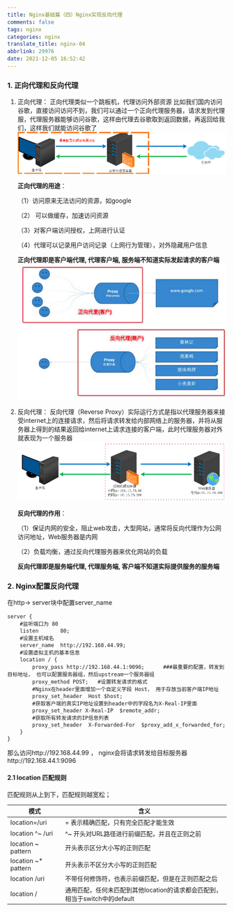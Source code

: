 ```yaml
---
title: Nginx基础篇（四）Nginx实现反向代理
comments: false
tags: nginx
categories: nginx
translate_title: nginx-04
abbrlink: 29976
date: 2021-12-05 16:52:42
---
```

### 1. 正向代理和反向代理
1. 正向代理：
   正向代理类似一个跳板机，代理访问外部资源
比如我们国内访问谷歌，直接访问访问不到，我们可以通过一个正向代理服务器，请求发到代理服，代理服务器能够访问谷歌，这样由代理去谷歌取到返回数据，再返回给我们，这样我们就能访问谷歌了
![正向代理](./nginx-04/1.png)

    **正向代理的用途**：
    
    （1）访问原来无法访问的资源，如google
    
    （2） 可以做缓存，加速访问资源
    
    （3）对客户端访问授权，上网进行认证
    
    （4）代理可以记录用户访问记录（上网行为管理），对外隐藏用户信息
    
    **正向代理即是客户端代理, 代理客户端, 服务端不知道实际发起请求的客户端**
   ![正反向代理](./nginx-04/3.png)
   
2. 反向代理：
   反向代理（Reverse Proxy）实际运行方式是指以代理服务器来接受internet上的连接请求，然后将请求转发给内部网络上的服务器，并将从服务器上得到的结果返回给internet上请求连接的客户端，此时代理服务器对外就表现为一个服务器
   ![反向代理](./nginx-04/2.png)
   
   **反向代理的作用**：
   
   （1）保证内网的安全，阻止web攻击，大型网站，通常将反向代理作为公网访问地址，Web服务器是内网
   
   （2）负载均衡，通过反向代理服务器来优化网站的负载

   **反向代理即是服务端代理, 代理服务端, 客户端不知道实际提供服务的服务端**


### 2. Nginx配置反向代理
在http-> server块中配置server_name
```shell
server {
    #监听端口为 80
    listen       80;
    #设置主机域名
    server_name  http://192.168.44.99;
    #设置虚拟主机的基本信息
    location / {
        proxy_pass http://192.168.44.1:9096;      ###最重要的配置，转发到目标地址， 也可以配置服务器组，然后upstream一个服务器组
        proxy_method POST;   #设置转发请求的格式
        #Nginx在header里面增加一个自定义字段 Host， 用于存放当前客户端IP地址
        proxy_set_header  Host $host;
        #获取客户端的真实IP地址设置到header中的字段名为X-Real-IP里面
        proxy_set_header X-Real-IP  $remote_addr;
        #获取所有转发请求的IP信息列表
        proxy_set_header  X-Forwarded-For  $proxy_add_x_forwarded_for;
    }
}
```
那么访问http://192.168.44.99 ， nginx会将请求转发给目标服务器http://192.168.44.1:9096

#### 2.1 location 匹配规则
匹配规则从上到下，匹配规则越宽松；

|   模式   |   含义   | 
| ---- | ---- |
|   location=/uri   |   = 表示精确匹配，只有完全匹配才能生效   |      
|   location ^~ /uri   |   ^~ 开头对URL路径进行前缀匹配，并且在正则之前   |      
|   location ~ pattern   |   开头表示区分大小写的正则匹配   |   
|   location ~* pattern   |   开头表示不区分大小写的正则匹配   |     
|   location /uri   |   不带任何修饰符，也表示前缀匹配，但是在正则匹配之后   |     
|   location /  |   通用匹配，任何未匹配到其他location的请求都会匹配到，相当于switch中的default   |     


